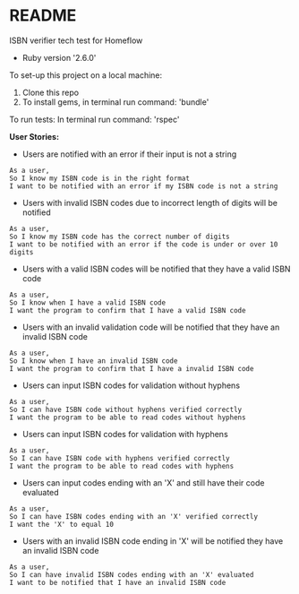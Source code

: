 # README
ISBN verifier tech test for Homeflow

* Ruby version '2.6.0'


To set-up this project on a local machine:
1) Clone this repo
2) To install gems, in terminal run command:
   'bundle'


To run tests:
In terminal run command:
 'rspec'




**User Stories:**

* Users are notified with an error if their input is not a string

```
As a user,
So I know my ISBN code is in the right format
I want to be notified with an error if my ISBN code is not a string
```
* Users with invalid ISBN codes due to incorrect length of digits will be notified

```
As a user,
So I know my ISBN code has the correct number of digits
I want to be notified with an error if the code is under or over 10 digits
```

* Users with a valid ISBN codes will be notified that they have a valid ISBN code

```
As a user,
So I know when I have a valid ISBN code
I want the program to confirm that I have a valid ISBN code
```

* Users with an invalid validation code will be notified that they have an invalid ISBN code

```
As a user,
So I know when I have an invalid ISBN code
I want the program to confirm that I have a invalid ISBN code
```

* Users can input ISBN codes for validation without hyphens

```
As a user,
So I can have ISBN code without hyphens verified correctly
I want the program to be able to read codes without hyphens
```

* Users can input ISBN codes for validation with hyphens

```
As a user,
So I can have ISBN code with hyphens verified correctly
I want the program to be able to read codes with hyphens
```

* Users can input codes ending with an 'X' and still have their code evaluated

```
As a user,
So I can have ISBN codes ending with an 'X' verified correctly
I want the 'X' to equal 10
```

* Users with an invalid ISBN code ending in 'X' will be notified they have an invalid ISBN code
```
As a user,
So I can have invalid ISBN codes ending with an 'X' evaluated
I want to be notified that I have an invalid ISBN code
```
